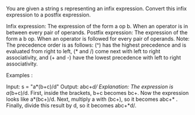 You are given a string s representing an infix expression. Convert this infix expression to a postfix expression.

Infix expression: The expression of the form a op b. When an operator is in between every pair of operands.
Postfix expression: The expression of the form a b op. When an operator is followed for every pair of operands.
Note: The precedence order is as follows: (^) has the highest precedence and is evaluated from right to left, (* and /) come next with left to right associativity, and (+ and -) have the lowest precedence with left to right associativity.

Examples :

Input: s = "a*(b+c)/d"
Output: abc+*d/
Explanation: The expression is a*(b+c)/d. First, inside the brackets, b+c becomes bc+. Now the expression looks like a*(bc+)/d. Next, multiply a with (bc+), so it becomes abc+* . Finally, divide this result by d, so it becomes abc+*d/.
